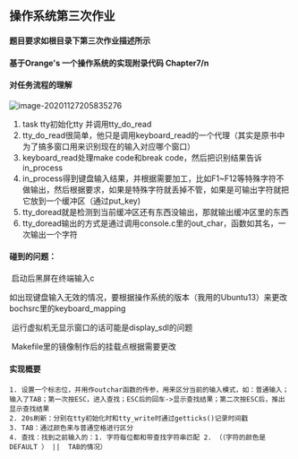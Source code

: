 ## 操作系统第三次作业

#### 题目要求如根目录下第三次作业描述所示

#### 基于Orange's 一个操作系统的实现附录代码 Chapter7/n

#### 对任务流程的理解

![image-20201127205835276](https://os-pichost.oss-cn-beijing.aliyuncs.com/OSimg1.png?Expires=1606824975&OSSAccessKeyId=TMP.3KdW7t74aCgSw3G8Mw8u8wPVBQtX2GsMdc7ic9hkyxQEcKxrWPbK3faUWAyG65xqwMda7LVUy8LG81HdBtrLxDNtTB6abX&Signature=13lG5SE5Ep69QITJlHOyNBkRNS8%3D)

1. task tty初始化tty 并调用tty_do_read
2. tty_do_read很简单，他只是调用keyboard_read的一个代理（其实是原书中为了搞多窗口用来识别现在的输入对应哪个窗口）
3. keyboard_read处理make code和break code，然后把识别结果告诉in_process
4. in_process得到键盘输入结果，并根据需要加工，比如F1~F12等特殊字符不做输出，然后根据要求，如果是特殊字符就丢掉不管，如果是可输出字符就把它放到一个缓冲区（通过put_key)
5. tty_doread就是检测到当前缓冲区还有东西没输出，那就输出缓冲区里的东西
6. tty_doread输出的方式是通过调用console.c里的out_char，函数如其名，一次输出一个字符

#### 碰到的问题：

​	启动后黑屏在终端输入c

​	如出现键盘输入无效的情况，要根据操作系统的版本（我用的Ubuntu13）来更改bochsrc里的keyboard_mapping

​	运行虚拟机无显示窗口的话可能是display_sdl的问题

​	Makefile里的镜像制作后的挂载点根据需要更改

#### 实现概要

	1. 设置一个标志位，并用作outchar函数的传参，用来区分当前的输入模式，如：普通输入；输入了TAB；第一次按ESC，进入查找；ESC后的回车->显示查找结果；第二次按ESC后，推出显示查找结果
 	2. 20s刷新：分别在tty初始化时和tty_write时通过getticks()记录时间戳
 	3. TAB：通过颜色来与普通空格进行区分
 	4. 查找：找到之前输入的：1. 字符每位都和带查找字符串匹配 2. （（字符的颜色是DEFAULT ） ||  TAB的情况）


